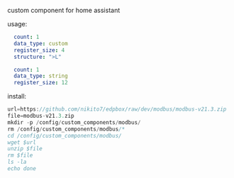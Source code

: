 custom component for home assistant 

usage:

```yaml
  count: 1
  data_type: custom
  register_size: 4
  structure: ">L"
```

```yaml
  count: 1
  data_type: string
  register_size: 12
```

install:

```js
url=https://github.com/nikito7/edpbox/raw/dev/modbus/modbus-v21.3.zip
file=modbus-v21.3.zip
mkdir -p /config/custom_components/modbus/
rm /config/custom_components/modbus/*
cd /config/custom_components/modbus/
wget $url
unzip $file
rm $file
ls -la
echo done
```
